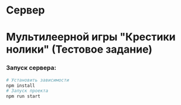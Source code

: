 # Сервер

# Мультилеерной игры "Крестики нолики" (Тестовое задание)

### Запуск сервера:

```bash
# Установить зависимости
npm install
# Запуск проекта
npm run start
```
